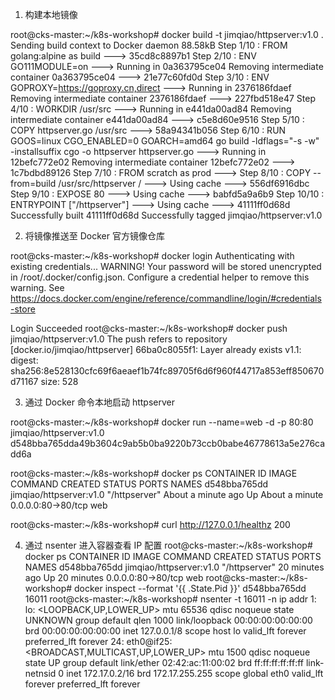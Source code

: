 1. 构建本地镜像

root@cks-master:~/k8s-workshop# docker build -t jimqiao/httpserver:v1.0 .
Sending build context to Docker daemon  88.58kB
Step 1/10 : FROM golang:alpine as build
 ---> 35cd8c8897b1
Step 2/10 : ENV GO111MODULE=on
 ---> Running in 0a363795ce04
Removing intermediate container 0a363795ce04
 ---> 21e77c60fd0d
Step 3/10 : ENV GOPROXY=https://goproxy.cn,direct
 ---> Running in 2376186fdaef
Removing intermediate container 2376186fdaef
 ---> 227fbd518e47
Step 4/10 : WORKDIR /usr/src
 ---> Running in e441da00ad84
Removing intermediate container e441da00ad84
 ---> c5e8d60e9516
Step 5/10 : COPY httpserver.go /usr/src
 ---> 58a94341b056
Step 6/10 : RUN GOOS=linux CGO_ENABLED=0 GOARCH=amd64 go build -ldflags="-s -w" -installsuffix cgo -o httpserver httpserver.go
 ---> Running in 12befc772e02
Removing intermediate container 12befc772e02
 ---> 1c7bdbd89126
Step 7/10 : FROM scratch as prod
 ---> 
Step 8/10 : COPY --from=build /usr/src/httpserver /
 ---> Using cache
 ---> 556df6916dbc
Step 9/10 : EXPOSE 80
 ---> Using cache
 ---> babfd5a9a6b9
Step 10/10 : ENTRYPOINT ["/httpserver"]
 ---> Using cache
 ---> 41111ff0d68d
Successfully built 41111ff0d68d
Successfully tagged jimqiao/httpserver:v1.0



2. 将镜像推送至 Docker 官方镜像仓库

root@cks-master:~/k8s-workshop# docker login
Authenticating with existing credentials...
WARNING! Your password will be stored unencrypted in /root/.docker/config.json.
Configure a credential helper to remove this warning. See
https://docs.docker.com/engine/reference/commandline/login/#credentials-store

Login Succeeded
root@cks-master:~/k8s-workshop# docker push jimqiao/httpserver:v1.0
The push refers to repository [docker.io/jimqiao/httpserver]
66ba0c8055f1: Layer already exists 
v1.1: digest: sha256:8e528130cfc69f6aeaef1b74fc89705f6d6f960f44717a853eff850670d71167 size: 528



3. 通过 Docker 命令本地启动 httpserver

root@cks-master:~/k8s-workshop# docker run --name=web -d -p 80:80 jimqiao/httpserver:v1.0
d548bba765dda49b3604c9ab5b0ba9220b73ccb0babe46778613a5e276cadd6a

root@cks-master:~/k8s-workshop# docker ps 
CONTAINER ID        IMAGE                     COMMAND             CREATED              STATUS              PORTS                NAMES
d548bba765dd        jimqiao/httpserver:v1.0   "/httpserver"       About a minute ago   Up About a minute   0.0.0.0:80->80/tcp   web

root@cks-master:~/k8s-workshop# curl http://127.0.0.1/healthz
200



4. 通过 nsenter 进入容器查看 IP 配置
root@cks-master:~/k8s-workshop# docker ps
CONTAINER ID        IMAGE                     COMMAND             CREATED             STATUS              PORTS                NAMES
d548bba765dd        jimqiao/httpserver:v1.0   "/httpserver"       20 minutes ago      Up 20 minutes       0.0.0.0:80->80/tcp   web
root@cks-master:~/k8s-workshop# docker inspect --format '{{ .State.Pid }}' d548bba765dd
16011
root@cks-master:~/k8s-workshop# nsenter -t 16011 -n ip addr
1: lo: <LOOPBACK,UP,LOWER_UP> mtu 65536 qdisc noqueue state UNKNOWN group default qlen 1000
    link/loopback 00:00:00:00:00:00 brd 00:00:00:00:00:00
    inet 127.0.0.1/8 scope host lo
       valid_lft forever preferred_lft forever
24: eth0@if25: <BROADCAST,MULTICAST,UP,LOWER_UP> mtu 1500 qdisc noqueue state UP group default 
    link/ether 02:42:ac:11:00:02 brd ff:ff:ff:ff:ff:ff link-netnsid 0
    inet 172.17.0.2/16 brd 172.17.255.255 scope global eth0
       valid_lft forever preferred_lft forever
